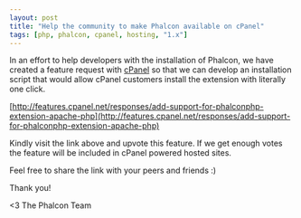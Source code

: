```yaml
---
layout: post
title: "Help the community to make Phalcon available on cPanel"
tags: [php, phalcon, cpanel, hosting, "1.x"]
---
```


In an effort to help developers with the installation of Phalcon, we have created a feature request with [cPanel](http://cpanel.net/) so that we can develop an installation script that would allow cPanel customers install the extension with literally one click.

[http://features.cpanel.net/responses/add-support-for-phalconphp-extension-apache-php](http://features.cpanel.net/responses/add-support-for-phalconphp-extension-apache-php)

<!--more-->
Kindly visit the link above and upvote this feature. If we get enough votes the feature will be included in cPanel powered hosted sites.

Feel free to share the link with your peers and friends :)

Thank you!


<3 The Phalcon Team
